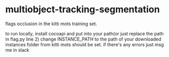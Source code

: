 # multiobject-tracking-segmentation

flags occlusion in the kitti mots training set.

to run locally, 
install cocoapi and put into your path(or just replace the path in flag.py line 2)
change INSTANCE_PATH to the path of your downloaded instances folder from kitti mots
should be set. if there's any errors just msg me in slack
